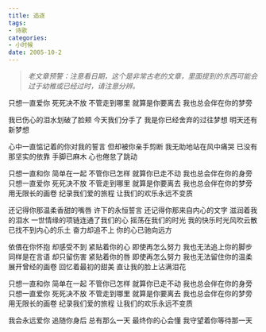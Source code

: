 ```yaml
---
title: 追逐
tags:
- 诗歌
categories:
- 小时候
date: 2005-10-2
---
```


> *老文章预警：注意看日期，这个是非常古老的文章，里面提到的东西可能会过于幼稚或已经过时，请注意分辨。*

只想一直爱你 死死决不放
 不管走到哪里 就算是你要离去 我也总会伴在你的梦旁

我已伤心的泪水划破了脸颊 今天我们分手了
 我是你已经舍弃的过往梦想 明天还有新梦想

心中一直惦记着的你对我的誓言 但却被你亲手剪断
 我无助地站在风中痛哭 已没有那坚实的依靠
 手脚已麻木 心也倦怠了跳动

只想一直和你 简单在一起
 不管你已怎样 就算你已走不动 我也总会伴在你的身旁
 只想一直爱你 死死决不放
 不管走到哪里 就算是你要离去 我也总会伴在你的梦旁
 用无限长的画卷 纪录我们爱的旅程 让我们的欢乐永远不变质

还记得你那温柔香甜的嘴唇 许下的永恒誓言
 还记得你那来自内心的文字 滋润着我的泪水
 一世情缘的项链连通了我们的心 摇荡在我们的时光
 我的快乐时光风吹云散 已找不到内心的乐土
 奋力却追不上 你的心已驰向远方

依偎在你怀抱 却感受不到
 紧贴着你的心 即使再怎么努力 我也无法追上你的脚步
 同样是在言语 却只留伤害
 紧贴着你的唇 即使再怎么努力 我也无法留住你的温柔
 展开曾经的画卷 回忆着最初的甜美 直让我的脸上沾满泪花

只想一直和你 简单在一起
 不管你已怎样 就算你已走不动 我也总会伴在你的身旁
 只想一直爱你 死死决不放
 不管走到哪里 就算是你要离去 我也总会伴在你的梦旁
 用无限长的画卷 纪录我们爱的旅程 让我们的欢乐永远不变质

我会永远爱你 追随你身后
 总有那么一天 最终你的心会懂 我守望着你等待那一天



